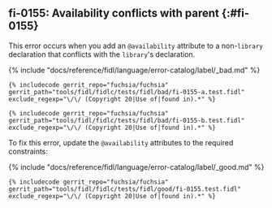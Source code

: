 ## fi-0155: Availability conflicts with parent {:#fi-0155}

This error occurs when you add an `@availability` attribute to a non-`library`
declaration that conflicts with the `library`'s declaration.

{% include "docs/reference/fidl/language/error-catalog/label/_bad.md" %}

```fidl
{% includecode gerrit_repo="fuchsia/fuchsia" gerrit_path="tools/fidl/fidlc/tests/fidl/bad/fi-0155-a.test.fidl" exclude_regexp="\/\/ (Copyright 20|Use of|found in).*" %}
```

```fidl
{% includecode gerrit_repo="fuchsia/fuchsia" gerrit_path="tools/fidl/fidlc/tests/fidl/bad/fi-0155-b.test.fidl" exclude_regexp="\/\/ (Copyright 20|Use of|found in).*" %}
```

To fix this error, update the `@availability` attributes to the required
constraints:

{% include "docs/reference/fidl/language/error-catalog/label/_good.md" %}

```fidl
{% includecode gerrit_repo="fuchsia/fuchsia" gerrit_path="tools/fidl/fidlc/tests/fidl/good/fi-0155.test.fidl" exclude_regexp="\/\/ (Copyright 20|Use of|found in).*" %}
```
